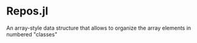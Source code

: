 # Repos.jl
An array-style data structure that allows to organize the array elements in numbered "classes"
